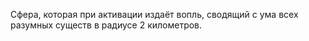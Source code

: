 Сфера, которая при активации издаёт вопль, сводящий с ума всех разумных существ в радиусе 2 километров.
